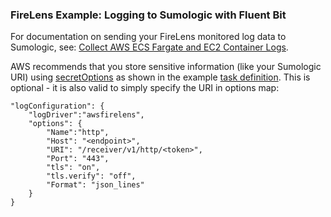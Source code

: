 ### FireLens Example: Logging to Sumologic with Fluent Bit

For documentation on sending your FireLens monitored log data to Sumologic, see: [Collect AWS ECS Fargate and EC2 Container Logs](https://help.sumologic.com/03Send-Data/Collect-from-Other-Data-Sources/AWS_Fargate_log_collection).

AWS recommends that you store sensitive information (like your Sumologic URI) using [secretOptions](https://docs.aws.amazon.com/AmazonECS/latest/APIReference/API_Secret.html) as shown in the example [task definition](task-definition.json). This is optional - it is also valid to simply specify the URI in options map:

```
"logConfiguration": {
	"logDriver":"awsfirelens",
	"options": {
		"Name":"http",
		"Host": "<endpoint>",
		"URI": "/receiver/v1/http/<token>",
		"Port": "443",
		"tls": "on",
		"tls.verify": "off",
		"Format": "json_lines"
	}
}
```
